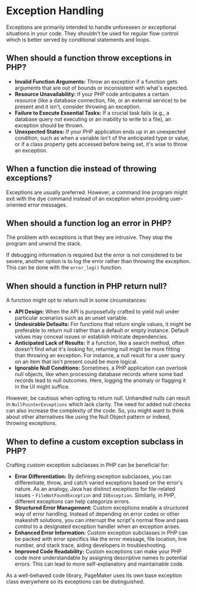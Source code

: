 # Exception Handling

Exceptions are primarily intended to handle unforeseen or exceptional situations in your code. They
shouldn't be used for regular flow control which is better served by conditional statements and
loops.

## When should a function throw exceptions in PHP?

-   **Invalid Function Arguments:** Throw an exception if a function gets arguments that are out of
    bounds or inconsistent with what's expected.
-   **Resource Unavailability:** If your PHP code anticipates a certain resource (like a database
    connection, file, or an external service) to be present and it isn't, consider throwing an
    exception.
-   **Failure to Execute Essential Tasks:** If a crucial task fails (e.g., a database query not
    executing or an inability to write to a file), an exception should be thrown.
-   **Unexpected States:** If your PHP application ends up in an unexpected condition, such as when
    a variable isn't of the anticipated type or value, or if a class property gets accessed before
    being set, it's wise to throw an exception.

## When a function die instead of throwing exceptions?

Exceptions are usually preferred. However, a command line program might exit with the dye command
instead of an exception when providing user-oriented error messages.

## When should a function log an error in PHP?

The problem with exceptions is that they are intrusive. They stop the program and unwind the stack.

If debugging information is required but the error is not considered to be severe, another option is
to log the error rather than throwing the exception. This can be done with the `error_log()`
function.

## When should a function in PHP return null?

A function might opt to return null in some circumstances:

-   **API Design:** When the API is purposefully crafted to yield null under particular scenarios
    such as an unset variable.
-   **Undesirable Defaults:** For functions that return single values, it might be preferable to
    return null rather than a default or empty instance. Default values may conceal issues or
    establish intricate dependencies.
-   **Anticipated Lack of Results:** If a function, like a search method, often doesn't find what
    it's looking for, returning null might be more fitting than throwing an exception. For instance,
    a null result for a user query on an item that isn't present could be more logical.
-   **Ignorable Null Conditions:** Sometimes, a PHP application can overlook null objects, like when
    processing database records where some bad records lead to null outcomes. Here, logging the
    anomaly or flagging it in the UI might suffice.

However, be cautious when opting to return null. Unhandled nulls can result in
`NullPointerExceptions` which lack clarity. The need for added null checks can also increase the
complexity of the code. So, you might want to think about other alternatives like using the Null
Object pattern or indeed, throwing exceptions.

## When to define a custom exception subclass in PHP?

Crafting custom exception subclasses in PHP can be beneficial for:

-   **Error Differentiation:** By defining exception subclasses, you can differentiate, throw, and
    catch varied exceptions based on the error's nature. As an analogy, Java has distinct exceptions
    for file-related issues - `FileNotFoundException` and `IOException`. Similarly, in PHP,
    different exceptions can help categorize errors.
-   **Structured Error Management:** Custom exceptions enable a structured way of error handling.
    Instead of depending on error codes or other makeshift solutions, you can interrupt the script's
    normal flow and pass control to a designated exception handler when an exception arises.
-   **Enhanced Error Information:** Custom exception subclasses in PHP can be packed with error
    specifics like the error message, file location, line number, and stack trace, aiding developers
    in troubleshooting.
-   **Improved Code Readability:** Custom exceptions can make your PHP code more understandable by
    assigning descriptive names to potential errors. This can lead to more self-explanatory and
    maintainable code.

As a well-behaved code library, PageMaker uses its own base exception class everywhere so its
exceptions can be distinguished.

<!-- DSG/ChatGPT 7/25/2023 -->
